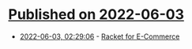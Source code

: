 # [Published on 2022-06-03](index.md)

* [2022-06-03, 02:29:06](https://news.ycombinator.com/item?id=31603536) - [Racket for E-Commerce](https://defn.io/2019/08/20/racket-ecommerce/)
